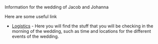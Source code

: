 Information for the wedding of Jacob and Johanna

Here are some useful link
* [Logistics](/Wedding/Logistics) - Here you will find the stuff that you will be checking in the morning of the wedding, such as time and locations for the different events of the wedding.
